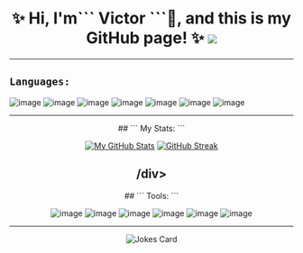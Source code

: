 <!-- ### Hi there 👋 -->

<!--
**VicRenRen/VicRenRen** is a ✨ _special_ ✨ repository because its `README.md` (this file) appears on your GitHub profile.

Here are some ideas to get you started:

- 🔭 I’m currently working on ...
- 🌱 I’m currently learning ...
- 👯 I’m looking to collaborate on ...
- 🤔 I’m looking for help with ...
- 💬 Ask me about ...
- 📫 How to reach me: ...
- 😄 Pronouns: ...
- ⚡ Fun fact: ...
-->

<h1 align="center">✨ Hi, I'm``` Victor ```👋, and this is my GitHub page! ✨ <a href="https://www.linkedin.com/in/vicrenren/"><img src="https://img.shields.io/badge/LinkedIn-0077B5?style=for-the-badge&logo=linkedin&logoColor=white"></a> </h1>

----

## ``` Languages: ```  
  
  ![image](https://img.shields.io/badge/HTML5-E34F26?style=for-the-badge&logo=html5&logoColor=white) ![image](https://img.shields.io/badge/CSS3-1572B6?style=for-the-badge&logo=css3&logoColor=white) ![image](https://img.shields.io/badge/JavaScript-F7DF1E?style=for-the-badge&logo=javascript&logoColor=black) ![image](https://img.shields.io/badge/React-20232A?style=for-the-badge&logo=react&logoColor=61DAFB) ![image](https://img.shields.io/badge/Sass-CC6699?style=for-the-badge&logo=sass&logoColor=white) ![image](https://img.shields.io/badge/Node.js-43853D?style=for-the-badge&logo=node.js&logoColor=white) ![image](https://img.shields.io/badge/TypeScript-007ACC?style=for-the-badge&logo=typescript&logoColor=white) 
<!--   ![image]({}) -->
---- 
<div align="center"> 
## ``` My Stats: ```
  
[![My GitHub Stats](https://github-readme-stats.vercel.app/api/?username=VicRenRen&count_private=true&theme=calm&showicons=true)]()
[![GitHub Streak](http://github-readme-streak-stats.herokuapp.com?user=VicRenRen&theme=calm&date_format=j%20M%5B%20Y%5D)](https://git.io/streak-stats)
  
<!-- [![My GitHub Language Stats](https://github-readme-stats.vercel.app/api/top-langs/?username=VicRenRen&langs_count=5&theme=calm)]() -->
/div>
----
<div align="center">  
## ``` Tools: ```  
  
 ![image](https://img.shields.io/badge/Windows-0078D6?style=for-the-badge&logo=windows&logoColor=white) ![image](https://img.shields.io/badge/Canva-%2300C4CC.svg?&style=for-the-badge&logo=Canva&logoColor=white) ![image](https://img.shields.io/badge/Jira-0052CC?style=for-the-badge&logo=Jira&logoColor=white) ![image](https://img.shields.io/badge/Trello-0052CC?style=for-the-badge&logo=trello&logoColor=white) ![image](https://img.shields.io/badge/Figma-F24E1E?style=for-the-badge&logo=figma&logoColor=white) ![image](https://img.shields.io/badge/gimp-5C5543?style=for-the-badge&logo=gimp&logoColor=white) 
</div>

----

<div align="center">  
  
![Jokes Card](https://readme-jokes.vercel.app/api?&theme=gotham)
  
</div>
 
